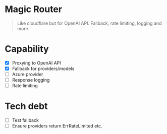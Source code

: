 # Magic Router
> Like cloudflare but for OpenAI API. Fallback, rate limiting, logging and more.


# Capability
- [x] Proxying to OpenAI API
- [x] Fallback for providers/models
- [ ] Azure provider
- [ ] Response logging
- [ ] Rate limiting

# Tech debt
- [ ] Test fallback
- [ ] Ensure providers return ErrRateLimited etc.
